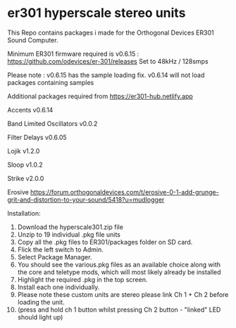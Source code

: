 # er301 hyperscale stereo units
This Repo contains packages i made for the Orthogonal Devices ER301 Sound Computer.

Minimum ER301 firmware required is v0.6.15 : https://github.com/odevices/er-301/releases
Set to 48kHz / 128smps

Please note : v0.6.15 has the sample loading fix. 
v0.6.14 will not load packages containing samples

Additional packages required from https://er301-hub.netlify.app

Accents v0.6.14

Band Limited Oscillators v0.0.2

Filter Delays v0.6.05

Lojik v1.2.0

Sloop v1.0.2

Strike v2.0.0

Erosive https://forum.orthogonaldevices.com/t/erosive-0-1-add-grunge-grit-and-distortion-to-your-sound/5418?u=mudlogger

Installation:

1. Download the hyperscale301.zip file
2. Unzip to 19 individual .pkg file units
3. Copy all the .pkg files to ER301/packages folder on SD card.
4. Flick the left switch to Admin.
5. Select Package Manager.
6. You should see the various.pkg files as an available choice along with the core and teletype mods, which will most likely already be installed
7. Highlight the required .pkg in the top screen.
8. Install each one individually.
9. Please note these custom units are stereo please link Ch 1 + Ch 2 before loading the unit.
10. (press and hold ch 1 button whilst pressing Ch 2 button - "linked" LED should light up)

